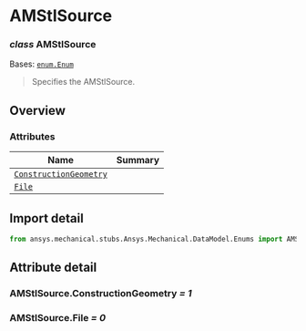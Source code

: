 <a id="amstlsource"></a>

# AMStlSource

<a id="AMStlSource"></a>

### *class* AMStlSource

Bases: [`enum.Enum`](https://docs.python.org/3/library/enum.html#enum.Enum)

> Specifies the AMStlSource.

> <!-- !! processed by numpydoc !! -->

<a id="overview"></a>

## Overview

### Attributes

| Name | Summary |
|-------------------------------------------------------------------------------------------------------------|----|
| [`ConstructionGeometry`](../../../ACT/Automation/Mechanical/ConstructionGeometry.md#ConstructionGeometry)   |    |
| [`File`](#AMStlSource.File)                                                                                 |    |

<a id="import-detail"></a>

## Import detail

```python
from ansys.mechanical.stubs.Ansys.Mechanical.DataModel.Enums import AMStlSource
```

<a id="attribute-detail"></a>

## Attribute detail

<a id="AMStlSource.ConstructionGeometry"></a>

### AMStlSource.ConstructionGeometry *= 1*

<a id="AMStlSource.File"></a>

### AMStlSource.File *= 0*
